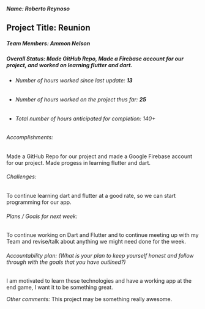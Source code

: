 ##### Name: Roberto Reynoso
## Project Title: Reunion

##### Team Members: Ammon Nelson

##### Overall Status: Made GitHub Repo, Made a Firebase account for our project, and worked on learning flutter and dart.

* ###### Number of hours worked since last update: **13**
* ###### Number of hours worked on the project thus far: **25**
* ###### Total number of hours anticipated for completion: 140+

###### Accomplishments:
Made a GitHub Repo for our project and made a Google Firebase account for our project. Made progess in learning flutter and dart.

###### Challenges:
To continue learning dart and flutter at a good rate, so we can start programming for our app.


###### Plans / Goals for next week:
To continue working on Dart and Flutter and to continue meeting up with my Team and revise/talk about anything we might need done for the week.



###### Accountability plan: (What is your plan to keep yourself honest and follow through with the goals that you have outlined?)
I am motivated to learn these technologies and have a working app at the end game, I want it to be something great.


*Other comments:*
This project may be something really awesome.
